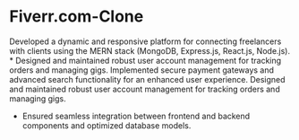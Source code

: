 # Fiverr.com-Clone
Developed a dynamic and responsive platform for connecting freelancers with clients using the MERN stack (MongoDB, Express.js, React.js, Node.js). * Designed and maintained robust user account management for tracking orders and managing gigs. 
Implemented secure payment gateways and advanced search functionality for an enhanced user experience.
Designed and maintained robust user account management for tracking orders and managing gigs.
* Ensured seamless integration between frontend and backend components and optimized database models.
